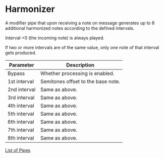 # Harmonizer

A modifier pipe that upon receiving a note on message generates up to 8 additional harmonized notes according to the defined intervals.

Interval +0 (the incoming note) is always played.

If two or more intervals are of the same value, only one note of that interval gets produced.

| Parameter              | Description                    |
| ---------------------- | ------------------------------ |
| Bypass                 | Whether processing is enabled. |
| 1st interval           | Semitones offset to the base note. |
| 2nd interval           | Same as above. |
| 3rd interval           | Same as above. |
| 4th interval           | Same as above. |
| 5th interval           | Same as above. |
| 6th interval           | Same as above. |
| 7th interval           | Same as above. |
| 8th interval           | Same as above. |

[List of Pipes](index.md#the-list-of-pipes)

